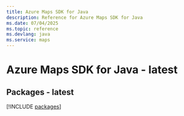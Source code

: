 ```yaml
---
title: Azure Maps SDK for Java
description: Reference for Azure Maps SDK for Java
ms.date: 07/04/2025
ms.topic: reference
ms.devlang: java
ms.service: maps
---
```

# Azure Maps SDK for Java - latest
## Packages - latest
[!INCLUDE [packages](maps-index.md)]